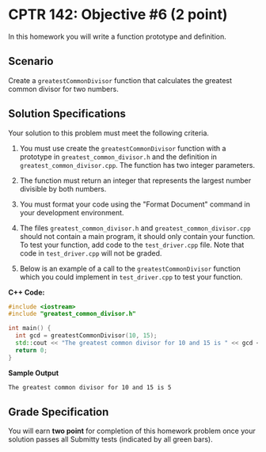 # CPTR 142: Objective #6 (2 point)

In this homework you will write a function prototype and definition.

## Scenario

Create a `greatestCommonDivisor` function that calculates the greatest common divisor for two numbers.

## Solution Specifications

Your solution to this problem must meet the following criteria.

1. You must use create the `greatestCommonDivisor` function with a prototype in `greatest_common_divisor.h` and the definition in `greatest_common_divisor.cpp`.
    The function has two integer parameters.

1. The function must return an integer that represents the largest number divisible by both numbers.

1. You must format your code using the "Format Document" command in your development environment.

1. The files `greatest_common_divisor.h` and `greatest_common_divisor.cpp` should not contain a main program, it should only contain your function. To test your function, add code to the `test_driver.cpp` file. Note that code in `test_driver.cpp` will not be graded.

1. Below is an example of a call to the `greatestCommonDivisor` function which you could implement in `test_driver.cpp` to test your function.

**C++ Code:**
```c++
#include <iostream>
#include "greatest_common_divisor.h"

int main() {
  int gcd = greatestCommonDivisor(10, 15);
  std::cout << "The greatest common divisor for 10 and 15 is " << gcd << std::endl;
  return 0;
}
```

**Sample Output**
```html
The greatest common divisor for 10 and 15 is 5
```

## Grade Specification

You will earn **two point** for completion of this homework problem once your solution passes all Submitty tests (indicated by all green bars).
